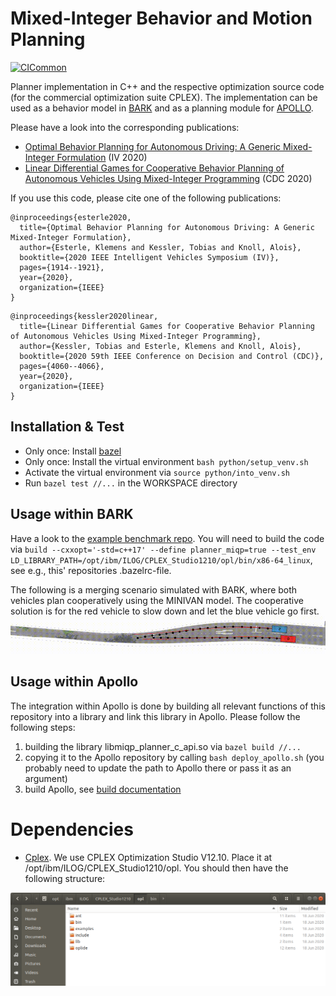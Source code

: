 # Mixed-Integer Behavior and Motion Planning
[![CICommon](https://github.com/bark-simulator/planner-miqp/actions/workflows/main.yml/badge.svg?branch=master)](https://github.com/bark-simulator/planner-miqp/actions/workflows/main.yml)

Planner implementation in C++ and the respective optimization source code (for the commercial optimization suite CPLEX). The implementation can be used as a behavior model in [BARK](https://github.com/bark-simulator/bark) and as a planning module for [APOLLO](https://github.com/fortiss/apollo/).

Please have a look into the corresponding publications:
* [Optimal Behavior Planning for Autonomous Driving: A Generic Mixed-Integer Formulation](https://ieeexplore.ieee.org/document/9304743) (IV 2020)
* [Linear Differential Games for Cooperative Behavior Planning of Autonomous Vehicles Using Mixed-Integer Programming](https://ieeexplore.ieee.org/document/9304495) (CDC 2020)

If you use this code, please cite one of the following publications:

```
@inproceedings{esterle2020,
  title={Optimal Behavior Planning for Autonomous Driving: A Generic Mixed-Integer Formulation},
  author={Esterle, Klemens and Kessler, Tobias and Knoll, Alois},
  booktitle={2020 IEEE Intelligent Vehicles Symposium (IV)},
  pages={1914--1921},
  year={2020},
  organization={IEEE}
}
```

```
@inproceedings{kessler2020linear,
  title={Linear Differential Games for Cooperative Behavior Planning of Autonomous Vehicles Using Mixed-Integer Programming},
  author={Kessler, Tobias and Esterle, Klemens and Knoll, Alois},
  booktitle={2020 59th IEEE Conference on Decision and Control (CDC)},
  pages={4060--4066},
  year={2020},
  organization={IEEE}
}
```

## Installation & Test
- Only once: Install [bazel](https://docs.bazel.build/versions/master/install.html)
- Only once: Install the virtual environment `bash python/setup_venv.sh`
- Activate the virtual environment via `source python/into_venv.sh`
- Run `bazel test //...` in the WORKSPACE directory

## Usage within BARK
Have a look to the [example benchmark repo](https://github.com/bark-simulator/example_benchmark). You will need to build the code via `build --cxxopt='-std=c++17' --define planner_miqp=true --test_env LD_LIBRARY_PATH=/opt/ibm/ILOG/CPLEX_Studio1210/opl/bin/x86-64_linux`, see e.g., this' repositories .bazelrc-file.

The following is a merging scenario simulated with BARK, where both vehicles plan cooperatively using the MINIVAN model. The cooperative solution is for the red vehicle to slow down and let the blue vehicle go first.
![Cooperative Scenario](images/cooperative_scenario.gif)

## Usage within Apollo
The integration within Apollo is done by building all relevant functions of this repository into a library and link this library in Apollo. Please follow the following steps:
1) building the library libmiqp_planner_c_api.so via `bazel build //...`
2) copying it to the Apollo repository by calling `bash deploy_apollo.sh` (you probably need to update the path to Apollo there or pass it as an argument)
3) build Apollo, see [build documentation](https://github.com/fortiss/apollo/blob/dev_fortiss/docs/fortiss/build.md)

# Dependencies
- [Cplex](https://www.ibm.com/support/pages/downloading-ibm-ilog-cplex-optimization-studio-v12100). We use CPLEX Optimization Studio V12.10. Place it at /opt/ibm/ILOG/CPLEX_Studio1210/opl. You should then have the following structure:

![Folder Stucture CPLEX](images/folder_structure_cplex.png)